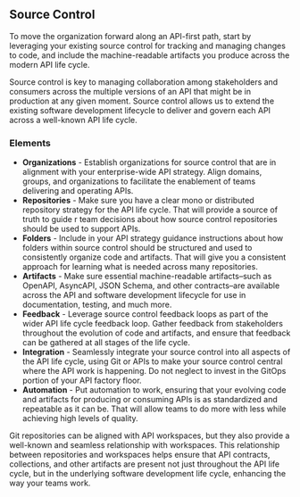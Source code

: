 ## Source Control 
To move the organization forward along an API-first path, start by leveraging your existing source control for tracking and managing changes to code, and include the machine-readable artifacts you produce across the modern API life cycle.

Source control is key to managing collaboration among stakeholders and consumers across the multiple versions of an API that might be in production at any given moment. Source control allows us to extend the existing software development lifecycle to deliver and govern each API across a well-known API life cycle. 

### Elements 
 

- **Organizations** - Establish organizations for source control that are in alignment with your enterprise-wide API strategy. Align domains, groups, and organizations to facilitate the enablement of teams delivering and operating APIs. 
- **Repositories** - Make sure you have a clear mono or distributed repository strategy for the API life cycle. That will provide a source of truth to guide r team decisions about how source control repositories should be used to support APIs. 
- **Folders** -  Include in your API strategy guidance instructions about how folders within source control should be structured and used to consistently organize code and artifacts. That will give you a consistent approach for learning what is needed across many repositories. 
- **Artifacts** - Make sure essential machine-readable artifacts–such as OpenAPI, AsyncAPI, JSON Schema, and other contracts–are available across the API and software development lifecycle for use in documentation, testing, and much more. 
- **Feedback** -  Leverage source control feedback loops as part of the wider API life cycle feedback loop. Gather feedback from stakeholders throughout the evolution of code and artifacts, and ensure that feedback can be gathered at all stages of the life cycle. 
- **Integration** - Seamlessly integrate your source control into all aspects of the API life cycle, using Git or APIs to make your source control central where the API work is happening. Do not neglect to invest in the GitOps portion of your API factory floor. 
- **Automation** - Put automation to work, ensuring that your evolving code and artifacts for producing or consuming APIs is as standardized and repeatable as it can be. That will allow teams to do more with less while achieving high levels of quality. 
 
Git repositories can be aligned with API workspaces, but they also provide a well-known and seamless relationship with workspaces. This relationship between repositories and workspaces helps ensure that API contracts, collections, and other artifacts are present not just throughout the API life cycle, but in the underlying software development life cycle, enhancing the way your teams work. 
